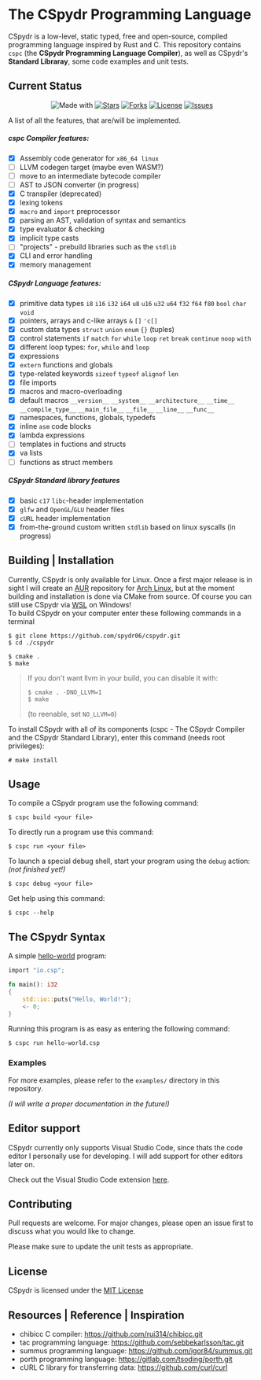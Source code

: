 # The CSpydr Programming Language

CSpydr is a low-level, static typed, free and open-source, compiled programming language inspired by Rust and C. This repository contains `cspc` (the **CSpydr Programming Language Compiler**), as well as CSpydr's **Standard Libraray**, some code examples and unit tests. 

## Current Status

<div align="center">

![Made with](https://img.shields.io/badge/made%20with-C-123456?style=for-the-badge)
[![Stars](https://img.shields.io/github/stars/spydr06/cspydr?style=for-the-badge)](https://github.com/Spydr06/CSpydr/stargazers)
[![Forks](https://img.shields.io/github/forks/spydr06/cspydr?style=for-the-badge)](https://github.com/Spydr06/CSpydr/network/members)
[![License](https://img.shields.io/github/license/spydr06/cspydr?style=for-the-badge)](https://github.com/Spydr06/CSpydr/blob/main/LICENSE)
[![Issues](https://img.shields.io/github/issues/spydr06/cspydr?style=for-the-badge)](https://github.com/Spydr06/CSpydr/issues)

</div>

A list of all the features, that are/will be implemented.

##### cspc Compiler features:
- [x] Assembly code generator for `x86_64 linux`
- [ ] LLVM codegen target (maybe even WASM?)
- [ ] move to an intermediate bytecode compiler
- [ ] AST to JSON converter (in progress)
- [x] C transpiler (deprecated)
- [x] lexing tokens
- [x] `macro` and `import` preprocessor
- [x] parsing an AST, validation of syntax and semantics
- [x] type evaluator & checking
- [x] implicit type casts
- [ ] "projects" - prebuild libraries such as the `stdlib`
- [x] CLI and error handling
- [x] memory management

##### CSpydr Language features:
- [x] primitive data types `i8` `i16` `i32` `i64` `u8` `u16` `u32` `u64` `f32` `f64` `f80` `bool` `char` `void`
- [x] pointers, arrays and c-like arrays `&` `[]` `'c[]`
- [x] custom data types `struct` `union` `enum` `{}` (tuples)
- [x] control statements `if` `match` `for` `while` `loop` `ret` `break` `continue` `noop` `with`
- [x] different loop types: `for`, `while` and `loop`
- [x] expressions
- [x] `extern` functions and globals
- [x] type-related keywords `sizeof` `typeof` `alignof` `len`
- [x] file imports
- [x] macros and macro-overloading
- [x] default macros `__version__` `__system__` `__architecture__` `__time__` `__compile_type__` `__main_file__` `__file__` `__line__` `__func__` 
- [x] namespaces, functions, globals, typedefs
- [x] inline `asm` code blocks
- [x] lambda expressions
- [ ] templates in fuctions and structs
- [x] va lists
- [ ] functions as struct members

##### CSpydr Standard library features
- [x] basic `c17` `libc`-header implementation
- [x] `glfw` and `OpenGL`/`GLU` header files 
- [x] `cURL` header implementation 
- [x] from-the-ground custom written `stdlib` based on linux syscalls (in progress)

## Building | Installation

Currently, CSpydr is only available for Linux. Once a first major release is in sight I will create an [AUR](https://aur.archlinux.org/) repository for [Arch Linux](https://archlinux.org/), but at the moment building and installation is done via CMake from source. Of course you can still use CSpydr via [WSL](https://docs.microsoft.com/en-us/windows/wsl/) on Windows!
<br/>
To build CSpydr on your computer enter these following commands in a terminal

```console
$ git clone https://github.com/spydr06/cspydr.git
$ cd ./cspydr
```
```console
$ cmake .
$ make
```

> If you don't want llvm in your build, you can disable it with:
> ```console
> $ cmake . -DNO_LLVM=1
> $ make
> ```
> (to reenable, set `NO_LLVM=0`)

To install CSpydr with all of its components (cspc - The CSpydr Compiler and the CSpydr Standard Library), enter this command (needs root privileges):
```console
# make install
```

## Usage

To compile a CSpydr program use the following command:
```console
$ cspc build <your file>
```
To directly run a program use this command:
```console
$ cspc run <your file>
```
To launch a special debug shell, start your program using the `debug` action:
<br/>
*(not finished yet!)*
```console
$ cspc debug <your file>
```

Get help using this command:
```console
$ cspc --help
```

## The CSpydr Syntax

A simple [hello-world](https://github.com/Spydr06/CSpydr/blob/main/examples/traditional/helloworld.csp) program:

```rust
import "io.csp";

fn main(): i32
{
    std::io::puts("Hello, World!");
    <- 0;
}
```

Running this program is as easy as entering the following command:
```console
$ cspc run hello-world.csp
```

### Examples

For more examples, please refer to the `examples/` directory in this repository.

*(I will write a proper documentation in the future!)*

## Editor support

CSpydr currently only supports Visual Studio Code, since thats the code editor I personally use for developing. I will add support for other editors later on.

Check out the Visual Studio Code extension [here](https://github.com/spydr06/cspydr-vscode-extension).

## Contributing
Pull requests are welcome. For major changes, please open an issue first to discuss what you would like to change.

Please make sure to update the unit tests as appropriate.

## License
CSpydr is licensed under the [MIT License](https://mit-license.org/)

## Resources | Reference | Inspiration

- chibicc C compiler: https://github.com/rui314/chibicc.git
- tac programming language: https://github.com/sebbekarlsson/tac.git
- summus programming language: https://github.com/igor84/summus.git
- porth programming language: https://gitlab.com/tsoding/porth.git
- cURL C library for transferring data: https://github.com/curl/curl